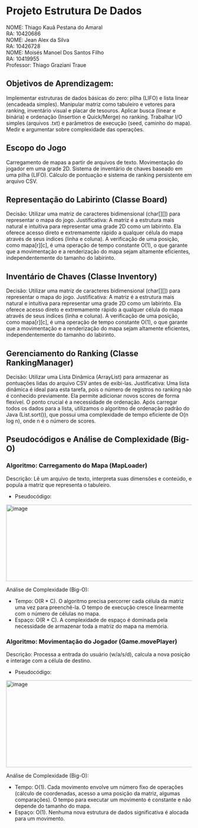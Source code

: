 # Projeto Estrutura De Dados


NOME: Thiago Kauã Pestana do Amaral  
RA: 10420686  
NOME: Jean Alex da Silva  
RA: 10426728  
NOME: Moisés Manoel Dos Santos Filho  
RA: 10419955  
Professor: Thiago Graziani Traue  

## Objetivos de Aprendizagem:

Implementar estruturas de dados básicas do zero: pilha (LIFO) e lista linear (encadeada simples).
Manipular matriz como tabuleiro e vetores para ranking, inventário visual e placar de tesouros.
Aplicar busca (linear e binária) e ordenação (Insertion e Quick/Merge) no ranking.
Trabalhar I/O simples (arquivos .txt) e parâmetros de execução (seed, caminho do mapa).
Medir e argumentar sobre complexidade das operações.

## Escopo do Jogo

Carregamento de mapas a partir de arquivos de texto.
Movimentação do jogador em uma grade 2D.
Sistema de inventário de chaves baseado em uma pilha (LIFO).
Cálculo de pontuação e sistema de ranking persistente em arquivo CSV.


## Representação do Labirinto (Classe Board)

Decisão: Utilizar uma matriz de caracteres bidimensional (char[][]) para representar o mapa do jogo.
Justificativa: A matriz é a estrutura mais natural e intuitiva para representar uma grade 2D como um labirinto. Ela oferece acesso direto e extremamente rápido a qualquer célula do mapa através de seus índices (linha e coluna). A verificação de uma posição, como mapa[r][c], é uma operação de tempo constante O(1), o que garante que a movimentação e a renderização do mapa sejam altamente eficientes, independentemente do tamanho do labirinto.

## Inventário de Chaves (Classe Inventory)

Decisão: Utilizar uma matriz de caracteres bidimensional (char[][]) para representar o mapa do jogo.
Justificativa: A matriz é a estrutura mais natural e intuitiva para representar uma grade 2D como um labirinto. Ela oferece acesso direto e extremamente rápido a qualquer célula do mapa através de seus índices (linha e coluna). A verificação de uma posição, como mapa[r][c], é uma operação de tempo constante O(1), o que garante que a movimentação e a renderização do mapa sejam altamente eficientes, independentemente do tamanho do labirinto.

## Gerenciamento do Ranking (Classe RankingManager)
Decisão: Utilizar uma Lista Dinâmica (ArrayList<PlayerScore>) para armazenar as pontuações lidas do arquivo CSV antes de exibi-las.
Justificativa: Uma lista dinâmica é ideal para esta tarefa, pois o número de registros no ranking não é conhecido previamente. Ela permite adicionar novos scores de forma flexível. O ponto crucial é a necessidade de ordenação. Após carregar todos os dados para a lista, utilizamos o algoritmo de ordenação padrão do Java (List.sort()), que possui uma complexidade de tempo eficiente de O(n log n), onde n é o número de scores.


## Pseudocódigos e Análise de Complexidade (Big-O)

### Algoritmo: Carregamento do Mapa (MapLoader)
Descrição: Lê um arquivo de texto, interpreta suas dimensões e conteúdo, e popula a matriz que representa o tabuleiro.

- Pseudocódigo:  
<img width="569" height="207" alt="image" src="https://github.com/user-attachments/assets/77cf4555-dcb7-43a4-b414-bac65fae2fff" />


Análise de Complexidade (Big-O):  
- Tempo: O(R * C). O algoritmo precisa percorrer cada célula da matriz uma vez para preenchê-la. O tempo de execução cresce linearmente com o número de células no mapa.  
- Espaço: O(R * C). A complexidade de espaço é dominada pela necessidade de armazenar toda a matriz do mapa na memória.






### Algoritmo: Movimentação do Jogador (Game.movePlayer)

Descrição: Processa a entrada do usuário (w/a/s/d), calcula a nova posição e interage com a célula de destino.

- Pseudocódigo:  
<img width="636" height="235" alt="image" src="https://github.com/user-attachments/assets/67c3b164-840e-42d4-9a12-74fcaa684305" />  


Análise de Complexidade (Big-O):  
- Tempo: O(1). Cada movimento envolve um número fixo de operações (cálculo de coordenadas, acesso a uma posição da matriz, algumas comparações). O tempo para executar um movimento é constante e não depende do tamanho do mapa.  
- Espaço: O(1). Nenhuma nova estrutura de dados significativa é alocada para um movimento.  
